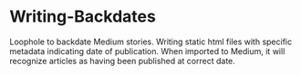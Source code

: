 # Writing-Backdates
Loophole to backdate Medium stories. Writing static html files with specific metadata indicating date of publication. When imported to Medium, it will recognize
articles as having been published at correct date.
